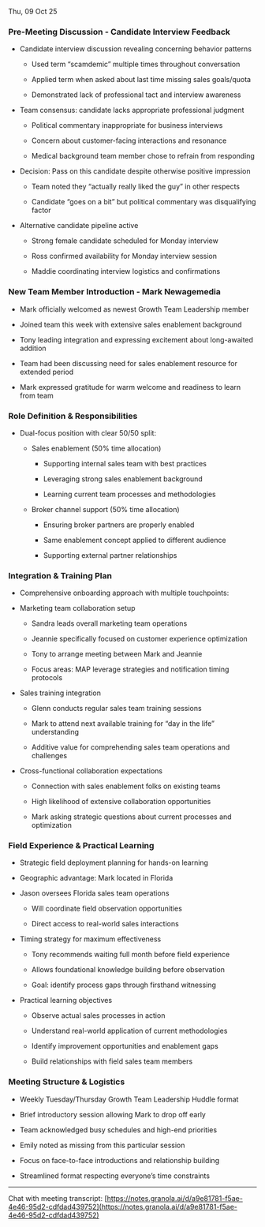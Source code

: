 Thu, 09 Oct 25

### Pre-Meeting Discussion - Candidate Interview Feedback

- Candidate interview discussion revealing concerning behavior patterns
    
    - Used term “scamdemic” multiple times throughout conversation
        
    - Applied term when asked about last time missing sales goals/quota
        
    - Demonstrated lack of professional tact and interview awareness
        
- Team consensus: candidate lacks appropriate professional judgment
    
    - Political commentary inappropriate for business interviews
        
    - Concern about customer-facing interactions and resonance
        
    - Medical background team member chose to refrain from responding
        
- Decision: Pass on this candidate despite otherwise positive impression
    
    - Team noted they “actually really liked the guy” in other respects
        
    - Candidate “goes on a bit” but political commentary was disqualifying factor
        
- Alternative candidate pipeline active
    
    - Strong female candidate scheduled for Monday interview
        
    - Ross confirmed availability for Monday interview session
        
    - Maddie coordinating interview logistics and confirmations
        

### New Team Member Introduction - Mark Newagemedia

- Mark officially welcomed as newest Growth Team Leadership member
    
- Joined team this week with extensive sales enablement background
    
- Tony leading integration and expressing excitement about long-awaited addition
    
- Team had been discussing need for sales enablement resource for extended period
    
- Mark expressed gratitude for warm welcome and readiness to learn from team
    

### Role Definition & Responsibilities

- Dual-focus position with clear 50/50 split:
    
    - Sales enablement (50% time allocation)
        
        - Supporting internal sales team with best practices
            
        - Leveraging strong sales enablement background
            
        - Learning current team processes and methodologies
            
    - Broker channel support (50% time allocation)
        
        - Ensuring broker partners are properly enabled
            
        - Same enablement concept applied to different audience
            
        - Supporting external partner relationships
            

### Integration & Training Plan

- Comprehensive onboarding approach with multiple touchpoints:
    
- Marketing team collaboration setup
    
    - Sandra leads overall marketing team operations
        
    - Jeannie specifically focused on customer experience optimization
        
    - Tony to arrange meeting between Mark and Jeannie
        
    - Focus areas: MAP leverage strategies and notification timing protocols
        
- Sales training integration
    
    - Glenn conducts regular sales team training sessions
        
    - Mark to attend next available training for “day in the life” understanding
        
    - Additive value for comprehending sales team operations and challenges
        
- Cross-functional collaboration expectations
    
    - Connection with sales enablement folks on existing teams
        
    - High likelihood of extensive collaboration opportunities
        
    - Mark asking strategic questions about current processes and optimization
        

### Field Experience & Practical Learning

- Strategic field deployment planning for hands-on learning
    
- Geographic advantage: Mark located in Florida
    
- Jason oversees Florida sales team operations
    
    - Will coordinate field observation opportunities
        
    - Direct access to real-world sales interactions
        
- Timing strategy for maximum effectiveness
    
    - Tony recommends waiting full month before field experience
        
    - Allows foundational knowledge building before observation
        
    - Goal: identify process gaps through firsthand witnessing
        
- Practical learning objectives
    
    - Observe actual sales processes in action
        
    - Understand real-world application of current methodologies
        
    - Identify improvement opportunities and enablement gaps
        
    - Build relationships with field sales team members
        

### Meeting Structure & Logistics

- Weekly Tuesday/Thursday Growth Team Leadership Huddle format
    
- Brief introductory session allowing Mark to drop off early
    
- Team acknowledged busy schedules and high-end priorities
    
- Emily noted as missing from this particular session
    
- Focus on face-to-face introductions and relationship building
    
- Streamlined format respecting everyone’s time constraints
    

---

Chat with meeting transcript: [https://notes.granola.ai/d/a9e81781-f5ae-4e46-95d2-cdfdad439752](https://notes.granola.ai/d/a9e81781-f5ae-4e46-95d2-cdfdad439752)